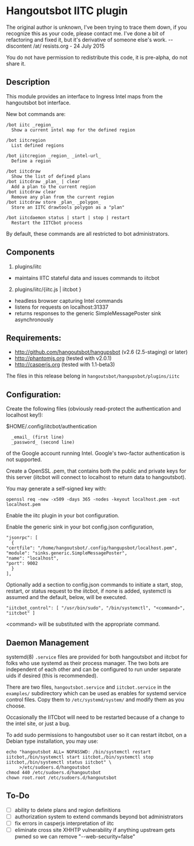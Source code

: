 # Hangoutsbot IITC plugin

The original author is unknown, I've been trying to trace them down,
if you recognize this as your code, please contact me.  I've done a bit
of refactoring and fixed it, but it's derivative of someone else's work.
	-- discontent /at/ resists.org - 24 July 2015

You do not have permission to redistribute this code, it is pre-alpha,
do not share it.

## Description

This module provides an interface to Ingress Intel maps from the
hangoutsbot bot interface.

New bot commands are:

    /bot iitc _region_
      Show a current intel map for the defined region

    /bot iitcregion
      List defined regions

    /bot iitcregion _region_ _intel-url_
      Define a region

    /bot iitcdraw
      Show the list of defined plans
    /bot iitcdraw _plan_ | clear
      Add a plan to the current region
    /bot iitcdraw clear
      Remove any plan from the current region
    /bot iitcdraw store _plan_ _polygon_
      Store an IITC drawtools polygon as a "plan"

    /bot iitcdaemon status | start | stop | restart
      Restart the IITCbot process

By default, these commands are all restricted to bot administrators.

## Components

1. plugins/iitc
  - maintains IITC stateful data and issues commands to iitcbot
2. plugins/iitc/{iitc.js | iitcbot }
  - headless browser capturing Intel commands
  - listens for requests on localhost:31337
  - returns responses to the generic SimpleMessagePoster sink asynchronously

## Requirements:

- http://github.com/hangoutsbot/hangupsbot (v2.6 (2.5-staging) or later)
- http://phantomjs.org (tested with v2.0.1)
- http://casperjs.org (tested with 1.1-beta3)

The files in this release belong in `hangoutsbot/hangupsbot/plugins/iitc`

## Configuration:

Create the following files (obviously read-protect the authentication and localhost key!):

 $HOME/.config/iitcbot/authentication

      _email_ (first line)
      _password_ (second line)

of the Google account running Intel. Google's two-factor authentication is not supported.

Create a OpenSSL .pem, that contains both the public and private keys for this server (iitcbot
will connect to localhost to return data to hangoutsbot).

You may generate a self-signed key with:

    openssl req -new -x509 -days 365 -nodes -keyout localhost.pem -out localhost.pem

Enable the iitc plugin in your bot configuration.

Enable the generic sink in your bot config.json configuration,

    "jsonrpc": [
      {
	"certfile": "/home/hangoutsbot/.config/hangupsbot/localhost.pem",
	"module": "sinks.generic.SimpleMessagePoster",
	"name": "localhost",
	"port": 9002
      }
    ],

Optionally add a section to config.json commands to initiate a start, stop, restart, or status request
to the iitcbot, if none is added, systemctl is assumed and the default, below, will be executed.

    "iitcbot_control": [ "/usr/bin/sudo", "/bin/systemctl", "<command>", "iitcbot" ]

&lt;command&gt; will be substituted with the appropriate command.

## Daemon Management

systemd(8) `.service` files are provided for both hangoutsbot and iitcbot
for folks who use systemd as their process manager. The two bots are
independent of each other and can be configured to run under separate
uids if desired (this is recommended).

There are two files, `hangoutsbot.service` and `iitcbot.service` in the
`examples/` subdirectory which can be used as enables for systemd service
control files. Copy them to `/etc/systemd/system/` and modify them as
you choose.

Occasionally the IITCbot will need to be restarted because of a change
to the intel site, or just a bug.

To add sudo permissions to hangoutsbot user so it can restart iitcbot,
on a Debian type installation, you may use:

    echo "hangoutsbot ALL= NOPASSWD: /bin/systemctl restart iitcbot,/bin/systemctl start iitcbot,/bin/systemctl stop iitcbot,/bin/systemctl status iitcbot" \
	     >/etc/sudoers.d/hangoutsbot
    chmod 440 /etc/sudoers.d/hangoutsbot
    chown root.root /etc/sudoers.d/hangoutsbot

## To-Do

- [ ] ability to delete plans and region definitions
- [ ] authorization system to extend commands beyond bot administrators
- [ ] fix errors in casperjs interpretation of iitc
- [ ] eliminate cross site XHHTP vulnerability if anything upstream gets pwned
      so we can remove "--web-security=false"
